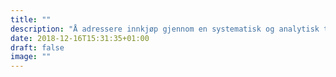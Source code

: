 ```yaml
---
title: ""
description: "Å adressere innkjøp gjennom en systematisk og analytisk tilnærming er for de fleste selskaper den raskeste og mest bærekraftige måten å realisere betydelige bunnlinjeeffekter på. Med vårt tilbud, mener vi det aldri har vært enklere å forbedre bunnlinjen."
date: 2018-12-16T15:31:35+01:00
draft: false
image: ""
---
```



